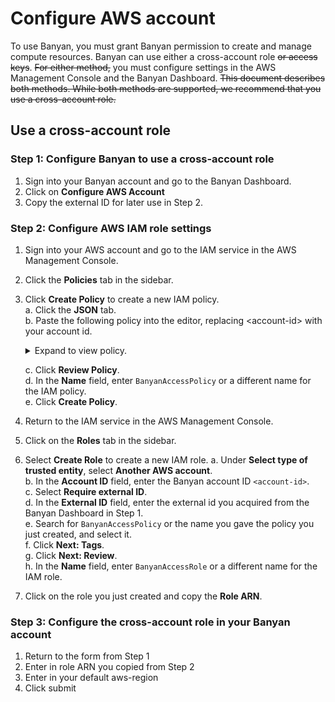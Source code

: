 # Configure AWS account

To use Banyan, you must grant Banyan permission to create and manage compute resources. Banyan can use either a cross-account role ~~or access keys~~. ~~For either method,~~ you must configure settings in the AWS Management Console and the Banyan Dashboard. ~~This document describes both methods. While both methods are supported, we recommend that you use a cross-account role.~~

## Use a cross-account role

### Step 1: Configure Banyan to use a cross-account role
1. Sign into your Banyan account and go to the Banyan Dashboard.
2. Click on **Configure AWS Account**
3. Copy the external ID for later use in Step 2.

### Step 2: Configure AWS IAM role settings

1. Sign into your AWS account and go to the IAM service in the AWS Management Console.
2. Click the **Policies** tab in the sidebar.
3. Click **Create Policy** to create a new IAM policy.  
    a. Click the **JSON** tab.  
    b. Paste the following policy into the editor, replacing \<account-id\> with your account id.  
    <details>
    <summary>Expand to view policy.</summary>
    ```json
        {
            "Version": "2012-10-17",
            "Statement": [
                {
                    "Action": [
                        "ec2:*"
                    ],
                    "Resource": "*",
                    "Effect": "Allow",
                    "Sid": "EC2"
                },
                {
                    "Action": [
                        "autoscaling:DescribeAutoScalingGroups",
                        "autoscaling:DescribeAutoScalingInstances",
                        "autoscaling:CreateAutoScalingGroup",
                        "autoscaling:PutNotificationConfiguration",
                        "autoscaling:UpdateAutoScalingGroup",
                        "autoscaling:PutScalingPolicy",
                        "autoscaling:DescribeScalingActivities",
                        "autoscaling:DeleteAutoScalingGroup",
                        "autoscaling:DeletePolicy",
                        "autoscaling:DisableMetricsCollection",
                        "autoscaling:EnableMetricsCollection"
                    ],
                    "Resource": "*",
                    "Effect": "Allow",
                    "Sid": "AutoScaling"
                },
                {
                    "Action": [
                        "dynamodb:DescribeTable",
                        "dynamodb:ListTagsOfResource",
                        "dynamodb:CreateTable",
                        "dynamodb:DeleteTable",
                        "dynamodb:GetItem",
                        "dynamodb:PutItem",
                        "dynamodb:Query",
                        "dynamodb:TagResource"
                    ],
                    "Resource": "*",
                    "Effect": "Allow",
                    "Sid": "DynamoDB"
                },
                {
                    "Action": [
                        "route53:ChangeResourceRecordSets",
                        "route53:ChangeTagsForResource",
                        "route53:CreateHostedZone",
                        "route53:DeleteHostedZone",
                        "route53:GetChange",
                        "route53:GetHostedZone",
                        "route53:ListResourceRecordSets",
                        "route53:ListQueryLoggingConfigs"
                    ],
                    "Resource": "*",
                    "Effect": "Allow",
                    "Sid": "Route53HostedZones"
                },
                {
                    "Action": [
                        "sqs:*"
                    ],
                    "Resource": "*",
                    "Effect": "Allow",
                    "Sid": "SQS"
                },
                {
                    "Action": [
                        "sns:*"
                    ],
                    "Resource": "*",
                    "Effect": "Allow",
                    "Sid": "SNS"
                },
                {
                    "Action": [
                        "cloudformation:DescribeStackEvents",
                        "cloudformation:DescribeStackResource",
                        "cloudformation:DescribeStackResources",
                        "cloudformation:DescribeStacks",
                        "cloudformation:ListStacks",
                        "cloudformation:GetTemplate",
                        "cloudformation:CreateStack",
                        "cloudformation:DeleteStack",
                        "cloudformation:UpdateStack"
                    ],
                    "Resource": "*",
                    "Effect": "Allow",
                    "Sid": "CloudFormation"
                },
                {
                    "Action": [
                        "s3:*"
                    ],
                    "Resource": [
                        "arn:aws:s3:::parallelcluster-*"
                    ],
                    "Effect": "Allow",
                    "Sid": "S3ResourcesBucket"
                },
                {
                    "Action": [
                        "s3:Get*",
                        "s3:List*"
                    ],
                    "Resource": [
                        "arn:aws:s3:::us-west-2-aws-parallelcluster*"
                    ],
                    "Effect": "Allow",
                    "Sid": "S3ParallelClusterReadOnly"
                },
                {
                    "Action": [
                        "s3:DeleteBucket",
                        "s3:DeleteObject",
                        "s3:DeleteObjectVersion"
                    ],
                    "Resource": [
                        "arn:aws:s3:::parallelcluster-*"
                    ],
                    "Effect": "Allow",
                    "Sid": "S3Delete"
                },
                {
                    "Action": [
                        "iam:PassRole",
                        "iam:CreateRole",
                        "iam:CreateServiceLinkedRole",
                        "iam:DeleteRole",
                        "iam:GetRole",
                        "iam:TagRole",
                        "iam:SimulatePrincipalPolicy"
                    ],
                    "Resource": [
                        "arn:aws:iam::338603620317:role/<PARALLELCLUSTER EC2 ROLE NAME>",
                        "arn:aws:iam::338603620317:role/parallelcluster-*",
                        "arn:aws:iam::338603620317:role/aws-service-role/*"
                    ],
                    "Effect": "Allow",
                    "Sid": "IAMModify"
                },
                {
                    "Action": [
                        "iam:CreateInstanceProfile",
                        "iam:DeleteInstanceProfile"
                    ],
                    "Resource": "arn:aws:iam::338603620317:instance-profile/*",
                    "Effect": "Allow",
                    "Sid": "IAMCreateInstanceProfile"
                },
                {
                    "Action": [
                        "iam:AddRoleToInstanceProfile",
                        "iam:RemoveRoleFromInstanceProfile",
                        "iam:GetRolePolicy",
                        "iam:GetPolicy",
                        "iam:AttachRolePolicy",
                        "iam:DetachRolePolicy",
                        "iam:PutRolePolicy",
                        "iam:DeleteRolePolicy"
                    ],
                    "Resource": "*",
                    "Effect": "Allow",
                    "Sid": "IAMInstanceProfile"
                },
                {
                    "Action": [
                        "elasticfilesystem:DescribeMountTargets",
                        "elasticfilesystem:DescribeMountTargetSecurityGroups",
                        "ec2:DescribeNetworkInterfaceAttribute"
                    ],
                    "Resource": "*",
                    "Effect": "Allow",
                    "Sid": "EFSDescribe"
                },
                {
                    "Action": [
                        "ssm:GetParametersByPath"
                    ],
                    "Resource": "*",
                    "Effect": "Allow",
                    "Sid": "SSMDescribe"
                },
                {
                    "Effect": "Allow",
                    "Action": [
                        "ssm:SendCommand"
                    ],
                    "Resource": [
                        "arn:aws:ec2:us-west-2:338603620317:instance/*",
                        "arn:aws:ssm:us-west-2::document/AWS-RunShellScript",
                        "arn:aws:s3:::pcluster-data/ssm"
                    ]
                },
                {
                    "Effect": "Allow",
                    "Action": [
                        "ssm:GetCommandInvocation"
                    ],
                    "Resource": [
                        "arn:aws:ssm:us-west-2:338603620317:*"
                    ]
                },
                {
                    "Effect": "Allow",
                    "Action": [
                        "s3:*"
                    ],
                    "Resource": [
                        "arn:aws:s3:::pcluster-data",
                        "arn:aws:s3:::pcluster-data/*"
                    ]
                },
                {
                    "Action": [
                        "fsx:*"
                    ],
                    "Resource": "*",
                    "Effect": "Allow",
                    "Sid": "FSx"
                },
                {
                    "Action": [
                        "elasticfilesystem:*"
                    ],
                    "Resource": "*",
                    "Effect": "Allow",
                    "Sid": "EFS"
                },
                {
                    "Action": [
                        "logs:DeleteLogGroup",
                        "logs:PutRetentionPolicy",
                        "logs:DescribeLogGroups",
                        "logs:CreateLogGroup"
                    ],
                    "Resource": "*",
                    "Effect": "Allow",
                    "Sid": "CloudWatchLogs"
                },
                {
                    "Action": [
                        "lambda:CreateFunction",
                        "lambda:DeleteFunction",
                        "lambda:GetFunctionConfiguration",
                        "lambda:GetFunction",
                        "lambda:InvokeFunction",
                        "lambda:AddPermission",
                        "lambda:RemovePermission"
                    ],
                    "Resource": [
                        "arn:aws:lambda:us-west-2:338603620317:function:parallelcluster-*",
                        "arn:aws:lambda:us-west-2:338603620317:function:pcluster-*"
                    ],
                    "Effect": "Allow",
                    "Sid": "Lambda"
                },
                {
                    "Sid": "CloudWatch",
                    "Effect": "Allow",
                    "Action": [
                    "cloudwatch:PutDashboard",
                    "cloudwatch:ListDashboards",
                    "cloudwatch:DeleteDashboards",
                    "cloudwatch:GetDashboard"
                    ],
                    "Resource": "*"
                }
            ]
        }
    ```
    </details>  

    c. Click **Review Policy**.  
    d. In the **Name** field, enter `BanyanAccessPolicy` or a different name for the IAM policy.  
    e. Click **Create Policy**.  
3. Return to the IAM service in the AWS Management Console.
4. Click on the **Roles** tab in the sidebar.
5. Select **Create Role** to create a new IAM role.
    a. Under **Select type of trusted entity**, select **Another AWS account**.  
    b. In the **Account ID** field, enter the Banyan account ID `<account-id>`.  
    c. Select **Require external ID**.  
    d. In the **External ID** field, enter the external id you acquired from the Banyan Dashboard in Step 1.  
    e. Search for `BanyanAccessPolicy` or the name you gave the policy you just created, and select it.  
    f. Click **Next: Tags**.  
    g. Click **Next: Review**.  
    h. In the **Name** field, enter `BanyanAccessRole` or a different name for the IAM role.  
6. Click on the role you just created and copy the **Role ARN**.

### Step 3: Configure the cross-account role in your Banyan account

1. Return to the form from Step 1
2. Enter in role ARN you copied from Step 2
3. Enter in your default aws-region
4. Click submit





